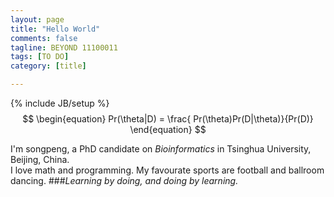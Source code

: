 ```yaml
---
layout: page
title: "Hello World"
comments: false
tagline: BEYOND 11100011   
tags: [TO DO]
category: [title]

---
```

{% include JB/setup %}
$$
\begin{equation}
Pr(\theta|D) = \frac{ Pr(\theta)Pr(D|\theta)}{Pr(D)}
\end{equation}
$$

I'm songpeng, a PhD candidate on *Bioinformatics* in Tsinghua University, Beijing, China.  
I love math and programming.  My favourate sports are football and ballroom dancing. 
###*Learning by doing, and doing by learning.*



